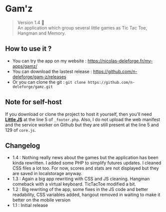 # Gam'z

> Version 1.4 :memo:  
> An application which group several little games as Tic Tac Toe, Hangman and Memory.

## How to use it ?

- You can try the app on my website : https://nicolas-deleforge.fr/my-apps/gamz/  
- You can download the lastest release : https://github.com/n-deleforge/gam-z/releases 
- Or you can clone the git : ```git clone https://github.com/n-deleforge/gamz.git```

## Note for self-host

If you download or clone the project to host it yourself, then you'll need [**Little JS**](https://github.com/n-deleforge/littleJS) at the line 5 of `_footer.php`. Also, I do not upload the web manifest and the service worker on Github but they are still present at the line 5 and 129 of `core.js`.

## Changelog

- 1.4 : Nothing really news about the games but the application has been kinda rewritten. I added some PHP to simplify futures updates. I cleaned CSS files a lot too. For now, scores and stats are not displayed but they are saved in localstorage anyway.
- 1.3 : Again a big app rewriting with CSS and JS cleaning. Hangman comeback with a virtual keyboard. TicTacToe modified a bit.
- 1.2 : Big rewriting of the app, some fixes in the JS code and better readability, CSS variables added, hangout removed in waiting to make it better on the mobile version
- 1.1 : Initial release
